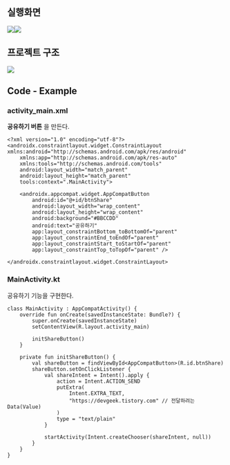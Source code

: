 ## 실행화면

![](https://user-images.githubusercontent.com/89065117/146310305-06015e54-ba26-4502-8e7d-eefb7d47e11b.png)![](https://user-images.githubusercontent.com/89065117/146310389-ce76f8da-abe2-41d8-9638-f12de898bf68.png)

## 프로젝트 구조

![](https://user-images.githubusercontent.com/89065117/146310504-9e0653db-0525-4766-bd1c-6c4ce18832bd.png)

## Code - Example

### activity\_main.xml

**공유하기 버튼** 을 만든다.

```
<?xml version="1.0" encoding="utf-8"?>
<androidx.constraintlayout.widget.ConstraintLayout xmlns:android="http://schemas.android.com/apk/res/android"
    xmlns:app="http://schemas.android.com/apk/res-auto"
    xmlns:tools="http://schemas.android.com/tools"
    android:layout_width="match_parent"
    android:layout_height="match_parent"
    tools:context=".MainActivity">

    <androidx.appcompat.widget.AppCompatButton
        android:id="@+id/btnShare"
        android:layout_width="wrap_content"
        android:layout_height="wrap_content"
        android:background="#BBCCDD"
        android:text="공유하기"
        app:layout_constraintBottom_toBottomOf="parent"
        app:layout_constraintEnd_toEndOf="parent"
        app:layout_constraintStart_toStartOf="parent"
        app:layout_constraintTop_toTopOf="parent" />

</androidx.constraintlayout.widget.ConstraintLayout>
```

### MainActivity.kt

공유하기 기능을 구현한다.

```
class MainActivity : AppCompatActivity() {
    override fun onCreate(savedInstanceState: Bundle?) {
        super.onCreate(savedInstanceState)
        setContentView(R.layout.activity_main)

        initShareButton()
    }

    private fun initShareButton() {
        val shareButton = findViewById<AppCompatButton>(R.id.btnShare)
        shareButton.setOnClickListener {
            val shareIntent = Intent().apply {
                action = Intent.ACTION_SEND
                putExtra(
                    Intent.EXTRA_TEXT,
                    "https://devgeek.tistory.com" // 전달하려는 Data(Value)
                )
                type = "text/plain"
            }

            startActivity(Intent.createChooser(shareIntent, null))
        }
    }
}
```

